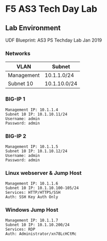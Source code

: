 # F5 AS3 Tech Day Lab


## Lab Environment

UDF Blueprint: AS3 PS Techday Lab Jan 2019

### Networks
VLAN | Subnet
---- | ------
Management | 10.1.1.0/24
Subnet 10  | 10.1.10.0/24



### BIG-IP 1
```
Management IP: 10.1.1.4
Subnet 10 IP: 10.1.10.11/24
Username: admin
Password: admin
```
### BIG-IP 2
```
Management IP: 10.1.1.5
Subnet 10 IP: 10.1.10.12/24
Username: admin
Password: admin
```

### Linux webserver & Jump Host
```
Management IP: 10.1.1.6
Subnet 10 IP: 10.1.10.100-105/24
Services: HTTP/HTTPS/SSH
Auth: SSH Key Auth Only
```

### Windows Jump Host
```
Management IP: 10.1.1.7
Subnet 10 IP: 10.1.10.200/24
Services: RDP
Auth: Administrator/xn78LcHCtMc
```

